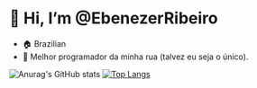 # 👋 Hi, I’m @EbenezerRibeiro
- 🏠 Brazilian
- 👀 Melhor programador da minha rua (talvez eu seja o único).

![Anurag's GitHub stats](https://github-readme-stats.vercel.app/api?username=EbenezerRibeiro&show_icons=true&theme=dark) [![Top Langs](https://github-readme-stats.vercel.app/api/top-langs/?username=EbenezerRibeiro&layout=compact&show_icons=true&theme=dark)](https://github.com/EbenezerRibeiro/github-readme-stats)


<!---
EbenezerRibeiro/EbenezerRibeiro is a ✨ special ✨ repository because its `README.md` (this file) appears on your GitHub profile.
You can click the Preview link to take a look at your changes.
--->

